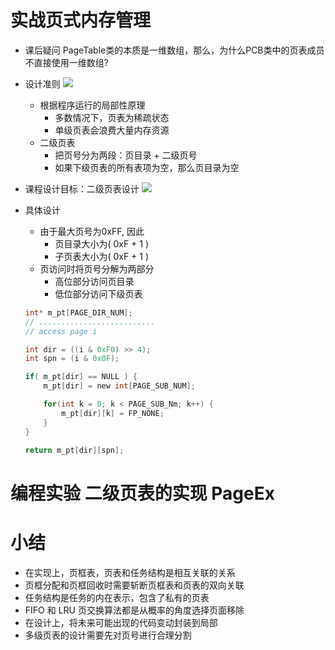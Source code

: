 # 实战页式内存管理
- 课后疑问
    PageTable类的本质是一维数组，那么，为什么PCB类中的页表成员不直接使用一维数组?

- 设计准则
    ![](_v_images_/.png)
    - 根据程序运行的局部性原理
        - 多数情况下，页表为稀疏状态
        - 单级页表会浪费大量内存资源
    - 二级页表
        - 把页号分为两段：页目录 + 二级页号
        - 如果下级页表的所有表项为空，那么页目录为空

- 课程设计目标：二级页表设计
    ![](_v_images_/.png)

- 具体设计
    - 由于最大页号为0xFF, 因此
        - 页目录大小为( 0xF + 1 )
        - 子页表大小为( 0xF + 1 )
    - 页访问时将页号分解为两部分
        - 高位部分访问页目录
        - 低位部分访问下级页表

    ```c
    int* m_pt[PAGE_DIR_NUM];
    // ..........................
    // access page i

    int dir = ((i & 0xF0) >> 4);
    int spn = (i & 0x0F);

    if( m_pt[dir] == NULL ) {
        m_pt[dir] = new int[PAGE_SUB_NUM];

        for(int k = 0; k < PAGE_SUB_Nm; k++) {
            m_pt[dir][k] = FP_NONE;
        }
    }

    return m_pt[dir][spn];
    ```

# 编程实验 二级页表的实现 PageEx

# 小结
- 在实现上，页框表，页表和任务结构是相互关联的关系
- 页框分配和页框回收时需要斩断页框表和页表的双向关联
- 任务结构是任务的内在表示，包含了私有的页表
-  FIFO 和 LRU 页交换算法都是从概率的角度选择页面移除
- 在设计上，将未来可能出现的代码变动封装到局部
- 多级页表的设计需要先对页号进行合理分割
